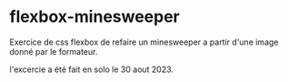 # flexbox-minesweeper
Exercice de css flexbox de refaire un minesweeper a partir d'une image donné par le formateur.

l'excercie a été fait en solo le 30 aout 2023.